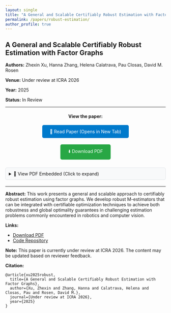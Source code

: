 ```yaml
---
layout: single
title: "A General and Scalable Certifiably Robust Estimation with Factor Graphs"
permalink: /papers/robust-estimation/
author_profile: true
---
```


## A General and Scalable Certifiably Robust Estimation with Factor Graphs

**Authors:** Zhexin Xu, Hanna Zhang, Helena Calatrava, Pau Closas, David M. Rosen

**Venue:** Under review at ICRA 2026

**Year:** 2025

**Status:** In Review

---

<div style="text-align: center; margin: 20px 0;">
  <p><strong>View the paper:</strong></p>
  
  <!-- Primary viewing option -->
  <div style="margin: 10px 0;">
    <a href="/files/Xu_2025_Robust_Estimation_Factor_Graphs.pdf" target="_blank" style="background-color: #007acc; color: white; padding: 12px 24px; text-decoration: none; border-radius: 5px; display: inline-block; margin: 5px;">📄 Read Paper (Opens in New Tab)</a>
  </div>
  
  <!-- Download option -->
  <div style="margin: 10px 0;">
    <a href="/files/Xu_2025_Robust_Estimation_Factor_Graphs.pdf" download style="background-color: #28a745; color: white; padding: 12px 24px; text-decoration: none; border-radius: 5px; display: inline-block; margin: 5px;">⬇️ Download PDF</a>
  </div>
</div>

<!-- Embedded PDF Viewer (optional) -->
<div style="margin: 20px 0;">
  <details>
    <summary style="cursor: pointer; padding: 10px; background-color: #f8f9fa; border: 1px solid #dee2e6; border-radius: 5px;">📖 View PDF Embedded (Click to expand)</summary>
    <div style="margin-top: 10px;">
      <iframe src="/files/Xu_2025_Robust_Estimation_Factor_Graphs.pdf" width="100%" height="600px" style="border: 1px solid #ccc;">
        <p>Your browser does not support embedded PDFs. <a href="/files/Xu_2025_Robust_Estimation_Factor_Graphs.pdf" target="_blank">Click here to view the PDF</a>.</p>
      </iframe>
    </div>
  </details>
</div>

---

**Abstract:** This work presents a general and scalable approach to certifiably robust estimation using factor graphs. We develop robust M-estimators that can be integrated with certifiable optimization techniques to achieve both robustness and global optimality guarantees in challenging estimation problems commonly encountered in robotics and computer vision.

**Links:**
- [Download PDF](/files/Xu_2025_Robust_Estimation_Factor_Graphs.pdf)
- [Code Repository](https://github.com/zhexin1904)

**Note:** This paper is currently under review at ICRA 2026. The content may be updated based on reviewer feedback.

**Citation:**
```
@article{xu2025robust,
  title={A General and Scalable Certifiably Robust Estimation with Factor Graphs},
  author={Xu, Zhexin and Zhang, Hanna and Calatrava, Helena and Closas, Pau and Rosen, David M.},
  journal={Under review at ICRA 2026},
  year={2025}
}
```
